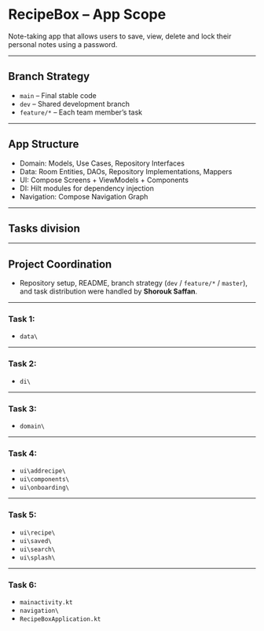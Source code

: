 # RecipeBox – App Scope
Note-taking app that allows users to save, view, delete and lock their personal notes using a password.
 
---

## Branch Strategy

- `main` – Final stable code
- `dev` – Shared development branch
- `feature/*` – Each team member’s task

---

## App Structure

- Domain: Models, Use Cases, Repository Interfaces  
- Data: Room Entities, DAOs, Repository Implementations, Mappers  
- UI: Compose Screens + ViewModels + Components  
- DI: Hilt modules for dependency injection  
- Navigation: Compose Navigation Graph
  
---
## Tasks division
---
## Project Coordination

- Repository setup, README, branch strategy (`dev` / `feature/*` / `master`), and task distribution were handled by **Shorouk Saffan**.

---
### Task 1: 
  - `data\`
    
---

### Task 2:
  - `di\`

---

### Task 3: 
  - `domain\`

---

### Task 4: 
  - `ui\addrecipe\` 
  - `ui\components\` 
  - `ui\onboarding\` 

---

### Task 5:
  - `ui\recipe\` 
  - `ui\saved\` 
  - `ui\search\`
 - `ui\splash\` 

---

### Task 6:
  - `mainactivity.kt`
  - `navigation\`
  - `RecipeBoxApplication.kt`

